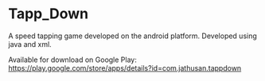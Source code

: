 Tapp_Down
=========

A speed tapping game developed on the android platform. 
Developed using java and xml. 

Available for download on Google Play: https://play.google.com/store/apps/details?id=com.jathusan.tappdown
